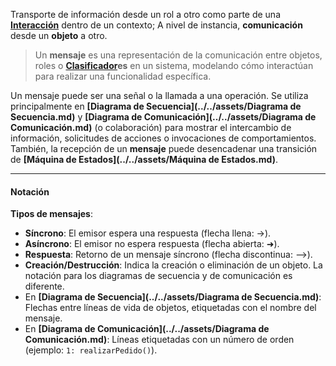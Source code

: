 Transporte de información desde un rol a otro como parte de una **[Interacción](../../assets/Interacción.md)** dentro de un contexto; 
A nivel de instancia, **comunicación** desde un **objeto** a otro.
> Un **mensaje** es una representación de la comunicación entre objetos, roles o **[Clasificador](../../assets/Clasificador.md)es** en un sistema, modelando cómo interactúan para realizar una funcionalidad específica.

Un mensaje puede ser una señal o la llamada a una operación.
Se utiliza principalmente en **[Diagrama de Secuencia](../../assets/Diagrama de Secuencia.md)** y **[Diagrama de Comunicación](../../assets/Diagrama de Comunicación.md)** (o colaboración) para mostrar el intercambio de información, solicitudes de acciones o invocaciones de comportamientos.
También, la recepción de un **mensaje** puede desencadenar una transición de **[Máquina de Estados](../../assets/Máquina de Estados.md)**.
****
#### **Notación**
**Tipos de mensajes**:
- **Síncrono**: El emisor espera una respuesta (flecha llena: →).
- **Asíncrono**: El emisor no espera respuesta (flecha abierta: ➜).
- **Respuesta**: Retorno de un mensaje síncrono (flecha discontinua: -->).
- **Creación/Destrucción**: Indica la creación o eliminación de un objeto.
La notación para los diagramas de secuencia y de comunicación es diferente.
- En **[Diagrama de Secuencia](../../assets/Diagrama de Secuencia.md)**: Flechas entre líneas de vida de objetos, etiquetadas con el nombre del mensaje.
- En **[Diagrama de Comunicación](../../assets/Diagrama de Comunicación.md)**: Líneas etiquetadas con un número de orden (ejemplo: `1: realizarPedido()`).
